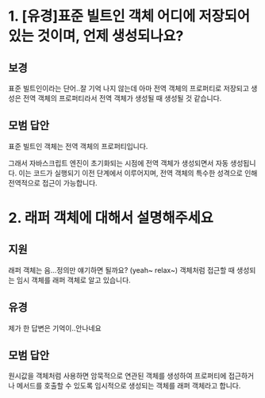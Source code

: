 # 1. [유경]표준 빌트인 객체 어디에 저장되어 있는 것이며, 언제 생성되나요?

## 보경

표준 빌트인이라는 단어..잘 기억 나지 않는데 아마 전역 객체의 프로퍼티로 저장되고 생성은 전역 객체의 프로퍼티라서 전역 객체가 생성될 때 생성될 것 같습니다.

## 모범 답안

표준 빌트인 객체는 전역 객체의 프로퍼티입니다.

그래서 자바스크립트 엔진이 초기화되는 시점에 전역 객체가 생성되면서 자동 생성됩니다. 이는 코드가 실행되기 이전 단계에서 이루어지며, 전역 객체의 특수한 성격으로 인해 전역적으로 접근이 가능합니다.

# 2. 래퍼 객체에 대해서 설명해주세요

## 지원

래퍼 객체는 음…정의만 얘기하면 될까요? (yeah~ relax~) 객체처럼 접근할 때 생성되는 임시 객체를 래퍼 객체로 알고 있습니다.

## 유경

제가 한 답변은 기억이..안나네요

## 모범 답안

원시값을 객체처럼 사용하면 암묵적으로 연관된 객체를 생성하여 프로퍼티에 접근하거나 메서드를 호출할 수 있도록 임시적으로 생성되는 객체를 래퍼 객체라고 합니다.
